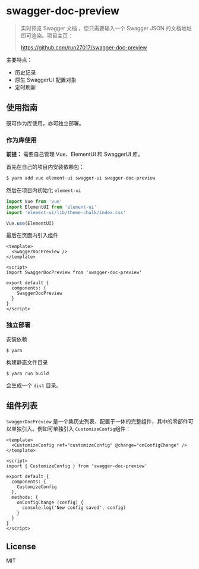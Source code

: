 # swagger-doc-preview

> 实时预览 Swagger 文档 ，您只需要输入一个 Swagger JSON 的文档地址即可渲染。项目主页：
> 
> https://github.com/run27017/swagger-doc-preview

主要特点：

- 历史记录
- 原生 SwaggerUI 配置对象
- 定时刷新

## 使用指南

既可作为库使用，亦可独立部署。

### 作为库使用

**前提：** 需要自己管理 Vue、ElementUI 和 SwaggerUI 库。

首先在自己的项目内安装依赖包：

```bash
$ yarn add vue element-ui swagger-ui swagger-doc-preview
```

然后在项目内初始化 `element-ui`

```javascript
import Vue from 'vue'
import ElementUI from 'element-ui'
import 'element-ui/lib/theme-chalk/index.css'

Vue.use(ElementUI)
```

最后在页面内引入组件

```vue
<template>
  <SwaggerDocPreview />
</template>

<script>
import SwaggerDocPreview from 'swagger-doc-preview'

export default {
  components: {
    SwaggerDocPreview
  }
}
</script>
```

### 独立部署

安装依赖

```
$ yarn
```

构建静态文件目录

```
$ yarn run build
```

会生成一个 `dist` 目录。

## 组件列表

`SwaggerDocPreview` 是一个集历史列表、配置于一体的完整组件，其中的零部件可以单独引入。例如可单独引入 `CustomizeConfig`组件：

```vue
<template>
  <CustomizeConfig ref="customizeConfig" @change="onConfigChange" />
</template>

<script>
import { CustomizeConfig } from 'swagger-doc-preview'

export default {
  components: {
    CustomizeConfig
  },
  methods: {
    onConfigChange (config) {
      console.log('New config saved', config)
    }
  }
}
</script>
```

## License

MIT

